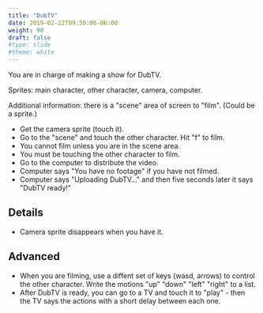 ```yaml
---
title: "DubTV"
date: 2019-02-22T09:59:06-06:00
weight: 90
draft: false
#type: slide
#theme: white
---
```


You are in charge of making a show for DubTV.

Sprites: main character, other character, camera, computer.

Additional information: there is a "scene" area of screen to "film". (Could be a
sprite.)

* Get the camera sprite (touch it).
* Go to the "scene" and touch the other character. Hit "f" to film. 
* You cannot film unless you are in the scene area.
* You must be touching the other character to film.
* Go to the computer to distribute the video.
* Computer says "You have no footage" if you have not filmed.
* Computer says "Uploading DubTV..." and then five seconds later it
  says "DubTV ready!"

## Details

* Camera sprite disappears when you have it.

## Advanced

* When you are filming, use a diffent set of keys (wasd, arrows) to
  control the other character. Write the motions "up" "down" "left"
  "right" to a list.
* After DubTV is ready, you can go to a TV and touch it to "play" -
  then the TV says the actions with a short delay between each one.
  
  
